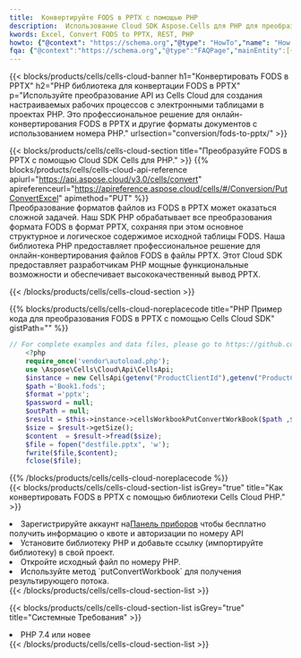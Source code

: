 ```yaml
---
title:  Конвертируйте FODS в PPTX с помощью PHP
description:  Использование Cloud SDK Aspose.Cells для PHP для преобразования файла формата FODS в файл формата PPTX.
kwords: Excel, Convert FODS to PPTX, REST, PHP
howto: {"@context": "https://schema.org","@type": "HowTo","name": "How to convert FODS to PPTX using the Cells Cloud PHP library.","description": "How to convert FODS to PPTX using the Cells Cloud PHP library.","image": {"@type": "ImageObject"},"url": "/php/conversion/fods-to-pptx/","step": [{ "@type": "HowToStep","name": "How to convert FODS to PPTX using the Cells Cloud PHP library. step 1", "image": {"@type": "ImageObject",},"url": "/php/conversion/fods-to-pptx/","text": "Register an account at <a href='https://dashboard.aspose.cloud/'>Dashboard</a> to get free API quota & authorization details",},{ "@type": "HowToStep","name": "How to convert FODS to PPTX using the Cells Cloud PHP library. step 1", "image": {"@type": "ImageObject",},"url": "/php/conversion/fods-to-pptx/","text": "Install PHP library and add the reference (import the library) to your project.",},{ "@type": "HowToStep","name": "How to convert FODS to PPTX using the Cells Cloud PHP library. step 1", "image": {"@type": "ImageObject",},"url": "/php/conversion/fods-to-pptx/","text": "Open the source file in PHP.",},{ "@type": "HowToStep","name": "How to convert FODS to PPTX using the Cells Cloud PHP library. step 1", "image": {"@type": "ImageObject",},"url": "/php/conversion/fods-to-pptx/","text": "Use the `putConvertWorkbook` method to retrieve the resulting stream.",}, ],"supply": {"@type": "HowToSupply","name": "document"},"tool": [{"@type": "HowToTool","name": "phpstorm, Visual Studio Code, Eclipse"},{"@type": "HowToTool","name": "Aspose Cells"}],"totalTime": "PT6M"}
fqa: {"@context":"https://schema.org","@type":"FAQPage","mainEntity":[{"@type":"Question","name":"Why convert file formats in C# using REST API?","acceptedAnswer":{"@type":"Answer","text":"Documents are encoded in many ways, and some files may be incompatible with the software you use. To open and read such files, just convert them to appropriate file formats.<br/><ol><li>Install .NET SDK and add the reference (import the library) to your project.</li><li>Open the source file in C# using REST API.</li><li>Call the PutConvertWorkbookRequest() method, passing an output filename with required extension.</li><li>Get the result of conversion as a separate file.</li></ol>"}},{"@type":"Question","name":"What file formats can I convert with your C# library?","acceptedAnswer":{"@type":"Answer","text":"We support a variety of file formats for conversion using .NET library, including XLSX, Excel, xls , PDF, CSV, HTML, Markdown, XML, PNG, JPG, TIFF, Json, TXT and many more."}},{"@type":"Question","name":"What is the maximum allowed file size for conversion using this .NET library?","acceptedAnswer":{"@type":"Answer","text":"There are no file size limits for format conversions using .NET library."}}]}
---
```

{{< blocks/products/cells/cells-cloud-banner h1="Конвертировать FODS в PPTX" h2="PHP библиотека для конвертации FODS в PPTX" p="Используйте преобразование API из Cells Cloud для создания настраиваемых рабочих процессов с электронными таблицами в проектах PHP. Это профессиональное решение для онлайн-конвертирования FODS в PPTX и другие форматы документов с использованием номера PHP." urlsection="conversion/fods-to-pptx/" >}}

{{< blocks/products/cells/cells-cloud-section title="Преобразуйте FODS в PPTX с помощью Cloud SDK Cells для PHP." >}}
{{% blocks/products/cells/cells-cloud-api-reference apiurl="https://api.aspose.cloud/v3.0/cells/convert" apireferenceurl="https://apireference.aspose.cloud/cells/#/Conversion/PutConvertExcel" apimethod="PUT" %}}
<br/>
Преобразование форматов файлов из FODS в PPTX может оказаться сложной задачей. Наш SDK PHP обрабатывает все преобразования формата FODS в формат PPTX, сохраняя при этом основное структурное и логическое содержимое исходной таблицы FODS. Наша библиотека PHP предоставляет профессиональное решение для онлайн-конвертирования файлов FODS в файлы PPTX. Этот Cloud SDK предоставляет разработчикам PHP мощные функциональные возможности и обеспечивает высококачественный вывод PPTX.

{{< /blocks/products/cells/cells-cloud-section >}}

{{% blocks/products/cells/cells-cloud-noreplacecode title="PHP Пример кода для преобразования FODS в PPTX с помощью Cells Cloud SDK" gistPath="" %}}
 
```php
// For complete examples and data files, please go to https://github.com/aspose-cells-cloud/aspose-cells-cloud-php/
    <?php
    require_once('vendor\autoload.php');
    use \Aspose\Cells\Cloud\Api\CellsApi;
    $instance = new CellsApi(getenv("ProductClientId"),getenv("ProductClientSecret"));
    $path ='Book1.fods';    
    $format ='pptx';
    $password = null;
    $outPath = null;      
    $result = $this->instance->cellsWorkbookPutConvertWorkBook($path ,$format, $password,  $outPath);
    $size = $result->getSize();
    $content  = $result->fread($size);
    $file = fopen("destfile.pptx", 'w');
    fwrite($file,$content);
    fclose($file);
```
 
{{% /blocks/products/cells/cells-cloud-noreplacecode %}}
<br/>
{{< blocks/products/cells/cells-cloud-section-list isGrey="true" title="Как конвертировать FODS в PPTX с помощью библиотеки Cells Cloud PHP." >}}
<li> Зарегистрируйте аккаунт на<a href="https://dashboard.aspose.cloud/">Панель приборов</a> чтобы бесплатно получить информацию о квоте и авторизации по номеру API</li>
<li>Установите библиотеку PHP и добавьте ссылку (импортируйте библиотеку) в свой проект.</li>
<li>Откройте исходный файл по номеру PHP.</li>
<li>Используйте метод `putConvertWorkbook` для получения результирующего потока.</li>
{{< /blocks/products/cells/cells-cloud-section-list >}}

{{< blocks/products/cells/cells-cloud-section-list isGrey="true" title="Системные Требования" >}}
<li>PHP 7.4 или новее</li>
{{< /blocks/products/cells/cells-cloud-section-list >}}
